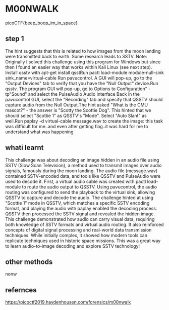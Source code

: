 # M00NWALK
picoCTF{beep_boop_im_in_space}
## step 1
The hint suggests that this is related to how images from the moon landing were transmitted back to earth. Some research leads to SSTV. Note: Originally I solved this challenge using this program for Windows but since then I found an easier way that works within Kali Linux (see next step).
Install qsstv with apt-get install qsstRun pactl load-module module-null-sink sink_name=virtual-cable
Run pavucontrol. A GUI will pop-up, go to the "Output Devices" tab to verify that you have the "Null Output" device.Run qsstv. The program GUI will pop-up, go to Options to Configuration" -tp"Sound" and select the PulseAudio Audio Interface Back in the pavucontrol GUI, select the "Recording" tab and specify that QSSTV should capture audio from the Null Output.The hint asked "What is the CMU mascot?" - the answer is "Scotty the Scottie Dog". This hinted that we should select "Scottie 1" as QSSTV's "Mode". Select "Auto Slant" as well.Run paplay -d virtual-cable message.wav to create the image: 
this task was difficult for me..and even after getting flag..it was hard for me to understand what was happening
## whati learnt
This challenge was about decoding an image hidden in an audio file using SSTV (Slow Scan Television), a method used to transmit images over audio signals, famously during the moon landing. The audio file (message.wav) contained SSTV-encoded data, and tools like QSSTV and PulseAudio were used to decode it. First, a virtual audio cable was created with pactl load-module to route the audio output to QSSTV. Using pavucontrol, the audio routing was configured to send the playback to the virtual sink, allowing QSSTV to capture and decode the audio. The challenge hinted at using "Scottie 1" mode in QSSTV, which matches a specific SSTV encoding format, and playing the audio with paplay enabled the decoding process. QSSTV then processed the SSTV signal and revealed the hidden image. This challenge demonstrated how audio can carry visual data, requiring both knowledge of SSTV formats and virtual audio routing. It also reinforced concepts of digital signal processing and real-world data transmission techniques. While initially complex, it showed how modern tools can replicate techniques used in historic space missions. This was a great way to learn audio-to-image decoding and explore SSTV technology!
## other methods
nonw
## refernces
https://picoctf2019.haydenhousen.com/forensics/m00nwalk






